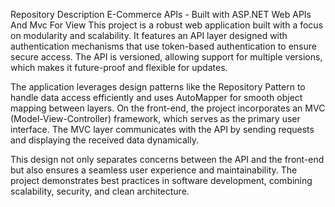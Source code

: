 Repository Description E-Commerce APIs - Built with ASP.NET Web APIs And Mvc For View 
This project is a robust web application built with a focus on modularity and scalability.
It features an API layer designed with authentication mechanisms that use token-based authentication to ensure secure access.
The API is versioned, allowing support for multiple versions, which makes it future-proof and flexible for updates.                                                                                                                              

The application leverages design patterns like the Repository Pattern to handle data access efficiently and uses AutoMapper for smooth object mapping between layers. 
On the front-end, the project incorporates an MVC (Model-View-Controller) framework, which serves as the primary user interface. 
The MVC layer communicates with the API by sending requests and displaying the received data dynamically.
                                                                                                                                                                                                                                                                                                                  
This design not only separates concerns between the API and the front-end but also ensures a seamless user experience and maintainability. 
The project demonstrates best practices in software development, combining scalability, security, and clean architecture.

